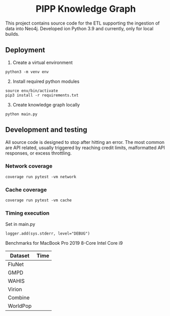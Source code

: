 <h1 align="center">
  PIPP Knowledge Graph
</h1>

This project contains source code for the ETL supporting the ingestion of data into Neo4j. Developed ion Python 3.9 and currently, only for local builds.

## Deployment

1. Create a virtual environment

```
python3 -m venv env
```

2. Install required python modules

```
source env/bin/activate
pip3 install -r requirements.txt
```

3. Create knowledge graph locally

```
python main.py
```

## Development and testing

All source code is designed to stop after hitting an error. The most common are API related, usually triggered by reaching credit limits, malformatted API responses, or excess throttling.

### Network coverage

```
coverage run pytest -vm network
```

### Cache coverage

```
coverage run pytest -vm cache
```

### Timing execution

Set in main.py

```
logger.add(sys.stderr, level="DEBUG")
```

Benchmarks for MacBook Pro 2019 8-Core Intel Core i9

| Dataset  | Time |
| -------- | ---- |
| FluNet   |      |
| GMPD     |      |
| WAHIS    |      |
| Virion   |      |
| Combine  |      |
| WorldPop |      |
